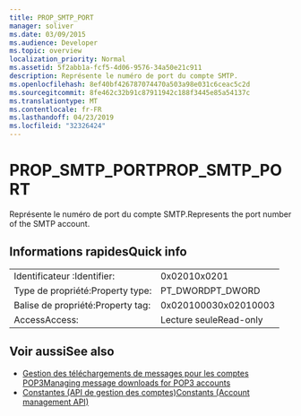 ```yaml
---
title: PROP_SMTP_PORT
manager: soliver
ms.date: 03/09/2015
ms.audience: Developer
ms.topic: overview
localization_priority: Normal
ms.assetid: 5f2abb1a-fcf5-4d06-9576-34a50e21c911
description: Représente le numéro de port du compte SMTP.
ms.openlocfilehash: 8ef40bf426787074470a503a98e031c6ceac5c2d
ms.sourcegitcommit: 8fe462c32b91c87911942c188f3445e85a54137c
ms.translationtype: MT
ms.contentlocale: fr-FR
ms.lasthandoff: 04/23/2019
ms.locfileid: "32326424"
---
```

# <a name="propsmtpport"></a><span data-ttu-id="f9640-103">PROP_SMTP_PORT</span><span class="sxs-lookup"><span data-stu-id="f9640-103">PROP_SMTP_PORT</span></span>

<span data-ttu-id="f9640-104">Représente le numéro de port du compte SMTP.</span><span class="sxs-lookup"><span data-stu-id="f9640-104">Represents the port number of the SMTP account.</span></span>
  
## <a name="quick-info"></a><span data-ttu-id="f9640-105">Informations rapides</span><span class="sxs-lookup"><span data-stu-id="f9640-105">Quick info</span></span>

|||
|:-----|:-----|
|<span data-ttu-id="f9640-106">Identificateur :</span><span class="sxs-lookup"><span data-stu-id="f9640-106">Identifier:</span></span>  <br/> |<span data-ttu-id="f9640-107">0x0201</span><span class="sxs-lookup"><span data-stu-id="f9640-107">0x0201</span></span>  <br/> |
|<span data-ttu-id="f9640-108">Type de propriété:</span><span class="sxs-lookup"><span data-stu-id="f9640-108">Property type:</span></span>  <br/> |<span data-ttu-id="f9640-109">PT_DWORD</span><span class="sxs-lookup"><span data-stu-id="f9640-109">PT_DWORD</span></span>  <br/> |
|<span data-ttu-id="f9640-110">Balise de propriété:</span><span class="sxs-lookup"><span data-stu-id="f9640-110">Property tag:</span></span>  <br/> |<span data-ttu-id="f9640-111">0x02010003</span><span class="sxs-lookup"><span data-stu-id="f9640-111">0x02010003</span></span>  <br/> |
|<span data-ttu-id="f9640-112">Access</span><span class="sxs-lookup"><span data-stu-id="f9640-112">Access:</span></span>  <br/> |<span data-ttu-id="f9640-113">Lecture seule</span><span class="sxs-lookup"><span data-stu-id="f9640-113">Read-only</span></span>  <br/> |
   
## <a name="see-also"></a><span data-ttu-id="f9640-114">Voir aussi</span><span class="sxs-lookup"><span data-stu-id="f9640-114">See also</span></span>

- [<span data-ttu-id="f9640-115">Gestion des téléchargements de messages pour les comptes POP3</span><span class="sxs-lookup"><span data-stu-id="f9640-115">Managing message downloads for POP3 accounts</span></span>](managing-message-downloads-for-pop3-accounts.md) 
- [<span data-ttu-id="f9640-116">Constantes (API de gestion des comptes)</span><span class="sxs-lookup"><span data-stu-id="f9640-116">Constants (Account management API)</span></span>](constants-account-management-api.md)

